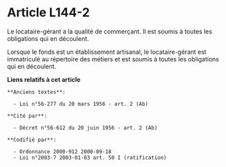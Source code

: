 # Article L144-2

Le locataire-gérant a la qualité de commerçant. Il est soumis à toutes les obligations qui en découlent.

Lorsque le fonds est un établissement artisanal, le locataire-gérant est immatriculé au répertoire des métiers et est soumis
à toutes les obligations qui en découlent.

**Liens relatifs à cet article**

	**Anciens textes**:

	  - Loi n°56-277 du 20 mars 1956 - art. 2 (Ab)

	**Cité par**:

	  - Décret n°56-612 du 20 juin 1956 - art. 2 (Ab)

	**Codifié par**:

	  - Ordonnance 2000-912 2000-09-18
	  - Loi n°2003-7 2003-01-03 art. 50 I (ratification)
